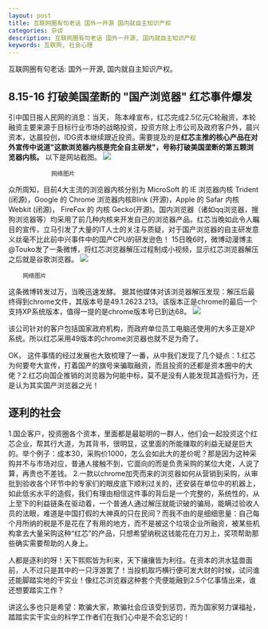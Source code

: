 ```yaml
---
layout: post
title: 互联网圈有句老话 国外一开源 国内就自主知识产权
categories: 杂谈
description: 互联网圈有句老话 国外一开源, 国内就自主知识产权
keywords: 互联网, 社会心理
---
```



互联网圈有句老话: 国外一开源, 国内就自主知识产权。

	
## 8.15-16 打破美国垄断的 "国产浏览器" 红芯事件爆发
引中国日报人民网的消息：当天， 陈本峰宣布，红芯完成2.5亿元C轮融资，本轮融资主要来源于目标行业市场的战略投资，投资方除上市公司及政府客户外，晨兴资本，达晨投创，IDG资本继续跟近投资。需要提及的是**红芯主推的核心产品在对外宣传中说道"这款浏览器内核是完全自主研发"，号称打破美国垄断的第五颗浏览器内核。**
以下是网站截图。
![](http://ww1.sinaimg.cn/large/b438bf3dly1fucl9e6jarj20dr07kwey.jpg)

            	网络图片


众所周知，目前4大主流的浏览器内核分别为 MicroSoft 的 IE 浏览器内核 Trident (闭源)，Google 的 Chrome 浏览器内核Blink (开源)，Apple 的 Safar 内核 Webkit (闭源)， FireFox 的 内核 Gecko(开源)。国内浏览器（诸如qq浏览器，搜狗浏览器等）均采用了前几种内核来开发自己的浏览器产品。红芯当晚如此令人瞩目的宣传，立马引发了大量的IT人士的关注与质疑，对于国产浏览器的自主研发意义丝毫不比此前中兴事件中的国产CPU的研发逊色！
15日晚6时，微博动漫博主@Touko发了一条微博，将红芯浏览器解压过程制成小视频，显示红芯浏览器解压之后就是谷歌浏览器。
![](http://ww1.sinaimg.cn/large/b438bf3dly1fuclf7b98nj20eo0ytgnk.jpg)
		
		网络图片
		

这条微博转发过万，当晚迅速发酵。
据其他媒体对该浏览器解压发现：解压后最终得到chrome文件，其版本号是49.1.2623.213。该版本正是chrome的最后一个支持XP系统版本，值得一提的是chrome版本号已到达68。
![](http://ww1.sinaimg.cn/large/b438bf3dly1fuclmjkfr4j20kl09fq3n.jpg)

该公司针对的客户包括国家政府机构，而政府单位员工电脑还使用的大多正是XP系统。所以红芯采用49版本的chrome浏览器也就不足为奇了。

OK， 这件事情的经过发展也大致梳理了一番，从中我们发现了几个疑点：1.红芯为何要夸大宣传，打着国产的旗号来骗取融资，而且投资的还都是资本圈中的大佬？2.红芯向国企推销的浏览器为何能中标，莫不是没有人能发现其造假行为，还是认为其实国产浏览器之光！

## 逐利的社会

1.国企客户，投资圈各个资本，里面都是最聪明的一群人，他们会一起投资这个红芯企业，帮其行大道，为其背书，很明显，这里面的所能赚取的利益无疑是巨大的。举个例子：成本30，采购价1000，怎么会如此大的差价呢？那是因为这种采购并不与市场对应，普通人接触不到，它面向的而是负责采购的某位大佬，人说了算，再贵也不差钱。
 2.一款以chrome加壳而来的浏览器如何从营销到采购，从审批到验收各个环节中的专家们的眼皮底下顺利过关的，还安装在单位中的机器上，如此低劣水平的造假，我们有理由相信这件事的背后是一个完整的，系统性的，从上至下的利益链条在驱动着，一个普通人通过解压就能识破的骗局，能瞒过验收人员的法眼，难道是中国打假的大神真的只在民间？而我不由的是细细思量：自己每个月所纳的税是不是花在了有用的地方，而不是被这个垃圾企业所融资，被某些机构拿去大量采购这种“红芯”的产品，只想希望纳税这钱能花在刀刃上，奖项帮助那些确实需要帮助的人身上。

人都是逐利的呀！天下熙熙皆为利来，天下攘攘皆为利往。在资本的洪水猛兽面前，人不过只是其中的一只浮游罢了！当投机取巧横行便可发大财的时候，试问谁还能脚踏实地的干实业！像红芯浏览器这种套个壳便能融到2.5个亿事情出来，谁还想要踏实工作？

讲这么多也只是希望：欺骗大家，欺骗社会应该受到惩罚，而为国家努力谋福祉，踏踏实实干实业的科学工作者们在我们心中是不会忘记的！

